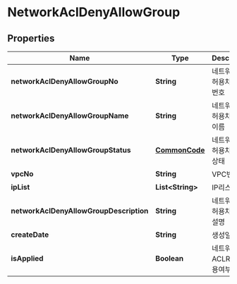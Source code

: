 
# NetworkAclDenyAllowGroup

## Properties
Name | Type | Description | Notes
------------ | ------------- | ------------- | -------------
**networkAclDenyAllowGroupNo** | **String** | 네트워크ACL허용차단그룹번호 |  [optional]
**networkAclDenyAllowGroupName** | **String** | 네트워크ACL허용차단그룹이름 |  [optional]
**networkAclDenyAllowGroupStatus** | [**CommonCode**](CommonCode.md) | 네트워크ACL허용차단그룹상태 |  [optional]
**vpcNo** | **String** | VPC번호 |  [optional]
**ipList** | **List&lt;String&gt;** | IP리스트 |  [optional]
**networkAclDenyAllowGroupDescription** | **String** | 네트워크ACL허용차단그룹설명 |  [optional]
**createDate** | **String** | 생성일시 |  [optional]
**isApplied** | **Boolean** | 네트워크ACLRule적용여부 |  [optional]



